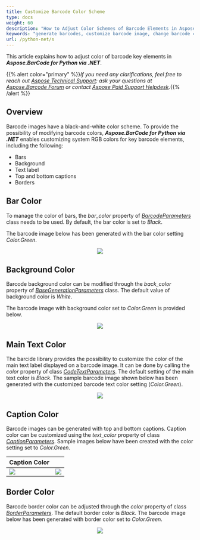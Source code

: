 ```yaml
---
title: Customize Barcode Color Scheme
type: docs
weight: 60
description: "How to Adjust Color Schemes of Barcode Elements in Aspose.BarCode for Python"
keywords: "generate barcodes, customize barcode image, change barcode color, set barcode color, generate colored barcodes, barcode color in Python, work with barcode image in Aspose.BarCode, generate barcodes in Aspose.BarCode"
url: /python-net/s
---
```

This article explains how to adjust color of barcode key elements in ***Aspose.BarCode for Python via .NET***.

{{% alert color="primary" %}}*If you need any clarifications, feel free to reach out [Aspose Technical Support](/barcode/python-net/technical-support/): ask your questions at [Aspose.Barcode Forum](https://forum.aspose.com/c/barcode/13) or contact [Aspose Paid Support Helpdesk](https://helpdesk.aspose.com/).*{{% /alert %}}

## **Overview**
Barcode images have a black-and-white color scheme. To provide the possibility of modifying barcode colors, ***Aspose.BarCode for Python via .NET*** enables customizing system RGB colors for key barcode elements, including the following:
- Bars
- Background
- Text label
- Top and bottom captions
- Borders

## **Bar Color**
To manage the color of bars, the *bar_color* property of [*BarcodeParameters*](https://reference.aspose.com/barcode/python-net/aspose.barcode.generation/barcodeparameters/) class needs to be used. By default, the bar color is set to *Black*.  
  
The barcode image below has been generated with the bar color setting *Color.Green*.
  
<p align="center"><image src="colorbarcode.png"></p>

## **Background Color**
Barcode background color can be modified through the *back_color* property of [*BaseGenerationParameters*](https://reference.aspose.com/barcode/python-net/aspose.barcode.generation/basegenerationparameters/) class. The default value of background color is *White*.  
  
The barcode image with background color set to *Color.Green* is provided below.
   
<p align="center"><image src="colorbackground.png"></p>

## **Main Text Color**
The barcide library provides the possibility to customize the color of the main text label displayed on a barcode image. It can be done by calling the *color* property of class [*CodeTextParameters*](https://reference.aspose.com/barcode/python-net/aspose.barcode.generation/codetextparameters/). The default setting of the main text color is *Black*. The sample barcode image shown below has been generated with the customized barcode text color setting (*Color.Green*).
  
<p align="center"><image src="colorcodetext.png"></p>

## **Caption Color**
Barcode images can be generated with top and bottom captions. Caption color can be customized using the *text_color* property of class [*CaptionParameters*](https://reference.aspose.com/barcode/python-net/aspose.barcode.generation/captionparameters/). Sample images below have been created with the color setting set to *Color.Green*.
  
|Caption Color|   |
|:--| :-: |
|<image src="colorcaptionabove.png">|<image src="colorcaptionbelow.png">|

## **Border Color**
Barcode border color can be adjusted through the *color* property of class [*BorderParameters*](https://reference.aspose.com/barcode/python-net/aspose.barcode.generation/borderparameters/). The default border color is *Black*. The barcode image below has been generated with border color set to *Color.Green*.
  
<p align="center"><image src="colorborder.png"></p>
